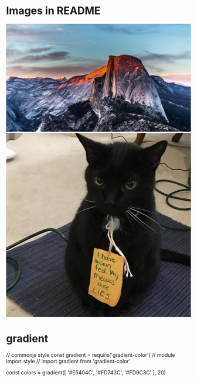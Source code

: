 # Images in README
![](mountain.jpg)
![](true.jpg)
# gradient
// commonjs style
const gradient = require('gradient-color')
// module import style
// import gradient from 'gradient-color'

const colors = gradient([
  '#E5404C',
  '#FD743C',
  '#FD9C3C'
], 20)
